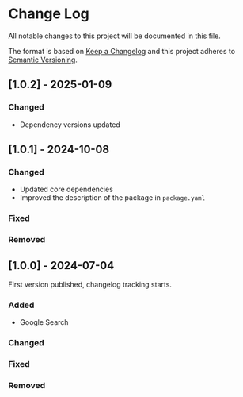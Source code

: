# Change Log

All notable changes to this project will be documented in this file.

The format is based on [Keep a Changelog](https://keepachangelog.com/)
and this project adheres to [Semantic Versioning](https://semver.org/).

## [1.0.2] - 2025-01-09

### Changed

- Dependency versions updated

## [1.0.1] - 2024-10-08

### Changed

- Updated core dependencies
- Improved the description of the package in `package.yaml`

### Fixed

### Removed

## [1.0.0] - 2024-07-04

First version published, changelog tracking starts.

### Added

- Google Search

### Changed

### Fixed

### Removed

